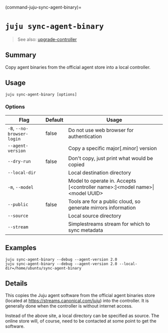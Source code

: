 (command-juju-sync-agent-binary)=
# `juju sync-agent-binary`
> See also: [upgrade-controller](#upgrade-controller)

## Summary
Copy agent binaries from the official agent store into a local controller.

## Usage
```juju sync-agent-binary [options] ```

### Options
| Flag | Default | Usage |
| --- | --- | --- |
| `-B`, `--no-browser-login` | false | Do not use web browser for authentication |
| `--agent-version` |  | Copy a specific major[.minor] version |
| `--dry-run` | false | Don't copy, just print what would be copied |
| `--local-dir` |  | Local destination directory |
| `-m`, `--model` |  | Model to operate in. Accepts [&lt;controller name&gt;:]&lt;model name&gt;&#x7c;&lt;model UUID&gt; |
| `--public` | false | Tools are for a public cloud, so generate mirrors information |
| `--source` |  | Local source directory |
| `--stream` |  | Simplestreams stream for which to sync metadata |

## Examples

    juju sync-agent-binary --debug --agent-version 2.0
    juju sync-agent-binary --debug --agent-version 2.0 --local-dir=/home/ubuntu/sync-agent-binary


## Details

This copies the Juju agent software from the official agent binaries store
(located at https://streams.canonical.com/juju) into the controller.
It is generally done when the controller is without internet access.

Instead of the above site, a local directory can be specified as source.
The online store will, of course, need to be contacted at some point to get
the software.